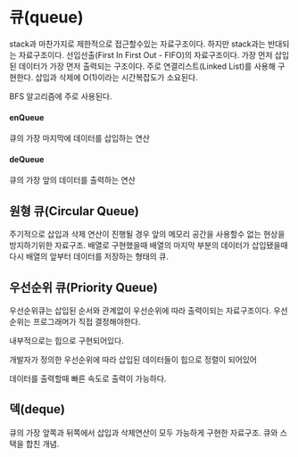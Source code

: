 # 큐(queue)

stack과 마찬가지로 제한적으로 접근할수있는 자료구조이다.
하지만 stack과는 반대되는 자료구조이다.
선입선출(First In First Out - FIFO)의 자료구조이다.
가장 먼저 삽입된 데이터가 가장 먼저 출력되는 구조이다.
주로 연결리스트(Linked List)를 사용해 구현한다.
삽입과 삭제에 O(1)이라는 시간복잡도가 소요된다.

BFS 알고리즘에 주로 사용된다.

#### enQueue
큐의 가장 마지막에 데이터를 삽입하는 연산

#### deQueue
큐의 가장 앞의 데이터를 출력하는 연산

## 원형 큐(Circular Queue)
주기적으로 삽입과 삭제 연산이 진행될 경우 앞의 메모리 공간을 사용할수 없는 현상을 방지하기위한 자료구조.
배열로 구현했을때 배열의 마지막 부분의 데이터가 삽입됐을때 다시 배열의 앞부터 데이터를 저장하는 형태의 큐.

## 우선순위 큐(Priority Queue)
우선순위큐는 삽입된 순서와 관계없이 우선순위에 따라 출력이되는 자료구조이다.
우선순위는 프로그래머가 직접 결정해야한다.

내부적으로는 힙으로 구현되어있다.

개발자가 정의한 우선순위에 따라 삽입된 데이터들이 힙으로 정렬이 되어있어

데이터를 출력할때 빠른 속도로 출력이 가능하다.
## 덱(deque)
큐의 가장 앞쪽과 뒤쪽에서 삽입과 삭제연산이 모두 가능하게 구현한 자료구조.
큐와 스택을 합친 개념.
